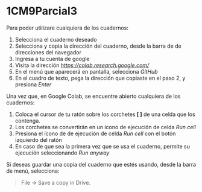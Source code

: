 # 1CM9Parcial3

Para poder utilizare cualquiera de los cuadernos:
1. Selecciona el cuaderno deseado
2. Selecciona y copia la dirección del cuaderno, desde la barra de de direcciones del navegador
3. Ingresa a tu cuenta de google
4. Visita la dirección _https://colab.research.google.com/_
5. En el menú que aparecerá en pantalla, selecciona _GitHub_
6. En el cuadro de texto, pega la dirección que copiaste en el paso 2, y presiona _Enter_

Una vez que, en Google Colab, se encuentre abierto cualquiera de los cuadernos: 
1. Coloca el cursor de tu ratón sobre los corchetes **[ ]** de una celda que los contenga.
2. Los corchetes se convertirán en un ícono de ejecución de celda _Run cell_
3. Presiona el ícono de de ejecución de celda _Run cell_ con el botón izquierdo del ratón
4. En caso de que sea la primera vez que se usa el cuaderno, permite su ejecución seleccionando _Run anyway_

Si deseas guardar una copia del cuaderno que estés usando, desde la barra de menú, selecciona: 

> File -> Save a copy in Drive.
